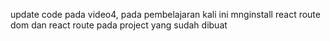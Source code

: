 update code pada video4, pada pembelajaran kali ini mnginstall react route dom dan react route pada project yang sudah dibuat